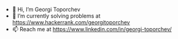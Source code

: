 - 👋 Hi, I’m Georgi Toporchev
- 🌱 I’m currently solving problems at https://www.hackerrank.com/georgitoporchev
- 📫 Reach me at https://www.linkedin.com/in/georgi-toporchev/

<!---
GeorgiTop/GeorgiTop is a ✨ special ✨ repository because its `README.md` (this file) appears on your GitHub profile.
You can click the Preview link to take a look at your changes.
--->
